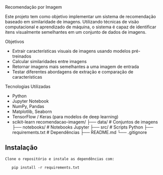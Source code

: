 Recomendação por Imagem

Este projeto tem como objetivo implementar um sistema de recomendação baseado em similaridade de imagens. Utilizando técnicas de visão computacional e aprendizado de máquina, o sistema é capaz de identificar itens visualmente semelhantes em um conjunto de dados de imagens.

Objetivos

- Extrair características visuais de imagens usando modelos pré-treinados
- Calcular similaridades entre imagens
- Retornar imagens mais semelhantes a uma imagem de entrada
- Testar diferentes abordagens de extração e comparação de características

Tecnologias Utilizadas

- Python
- Jupyter Notebook
- NumPy, Pandas
- Matplotlib, Seaborn
- TensorFlow / Keras (para modelos de deep learning)
- scikit-learn
recomendacao-imagem/
├── data/              # Conjuntos de imagens
├── notebooks/         # Notebooks Jupyter
├── src/               # Scripts Python
├── requirements.txt   # Dependências
├── README.md
└── .gitignore
 ## Instalação
    Clone o repositório e instale as dependências com:

       pip install -r requirements.txt